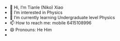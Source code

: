 - 👋 Hi, I’m Tianle (Niko) Xiao
- 👀 I’m interested in Physics
- 🌱 I’m currently learning Undergraduate level Physics
- 📫 How to reach me: mobile 6415108996
- 😄 Pronouns: He Him
- 
<!---
N1KX-x/N1KX-x is a ✨ special ✨ repository because its `README.md` (this file) appears on your GitHub profile.
You can click the Preview link to take a look at your changes.
--->
